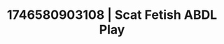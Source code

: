 ---
categories:
- Whispered desires
- AI-generated
- NSFW AI art
- Close contact
- Deep gaze
- ASMR
- Cosplay
- Hands behind back
image: /assets/images/1746580903108.jpg
layout: post
seo:
  description: Featured content with artistic Scat Fetish, ABDL Play. HD images available.
  keywords: Scat Fetish, ABDL Play
  og_image: /assets/images/1746580903108.jpg
  schema_type: VisualArtwork
tags:
- ABDL Play
- '#1746580903108'
- Scat Fetish
title: 1746580903108 | Scat Fetish ABDL Play
---